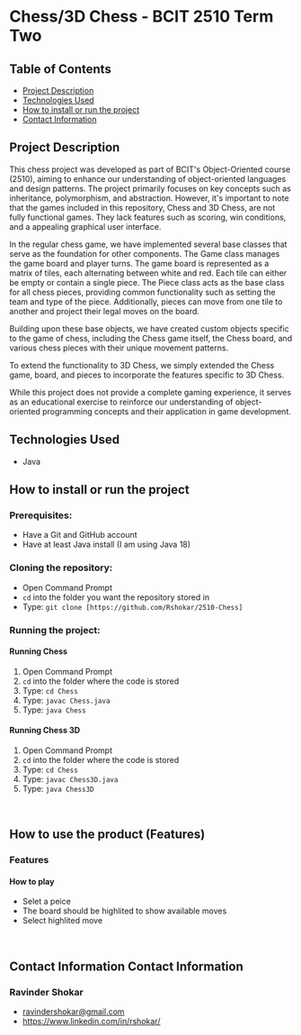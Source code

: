 # Chess/3D Chess - BCIT 2510 Term Two

## Table of Contents
- [Project Description](#project-description)
- [Technologies Used](#technologies-used)
- [How to install or run the project](#how-to-run-project)
- [Contact Information](#contact-information)

## Project Description
This chess project was developed as part of BCIT's Object-Oriented course (2510), aiming to enhance our understanding of object-oriented languages and design patterns. The project primarily focuses on key concepts such as inheritance, polymorphism, and abstraction. However, it's important to note that the games included in this repository, Chess and 3D Chess, are not fully functional games. They lack features such as scoring, win conditions, and a appealing graphical user interface.

In the regular chess game, we have implemented several base classes that serve as the foundation for other components. The Game class manages the game board and player turns. The game board is represented as a matrix of tiles, each alternating between white and red. Each tile can either be empty or contain a single piece. The Piece class acts as the base class for all chess pieces, providing common functionality such as setting the team and type of the piece. Additionally, pieces can move from one tile to another and project their legal moves on the board.

Building upon these base objects, we have created custom objects specific to the game of chess, including the Chess game itself, the Chess board, and various chess pieces with their unique movement patterns.

To extend the functionality to 3D Chess, we simply extended the Chess game, board, and pieces to incorporate the features specific to 3D Chess.

While this project does not provide a complete gaming experience, it serves as an educational exercise to reinforce our understanding of object-oriented programming concepts and their application in game development.

## Technologies Used
- Java

## <a id="how-to-run-project">How to install or run the project</a>

### Prerequisites:

- Have a Git and GitHub account
- Have at least Java install (I am using Java 18)

### Cloning the repository:

- Open Command Prompt
- `cd` into the folder you want the repository stored in
- Type: `git clone [https://github.com/Rshokar/2510-Chess]`

### Running the project:

#### Running Chess
1. Open Command Prompt
2. `cd` into the folder where the code is stored
3. Type: `cd Chess`
4. Type: `javac Chess.java`
5. Type: `java Chess`

#### Running Chess 3D
1. Open Command Prompt
2. `cd` into the folder where the code is stored
3. Type: `cd Chess`
4. Type: `javac Chess3D.java`
5. Type: `java Chess3D`
<br>

## <a id="how-to-use-product">How to use the product (Features)</a>

### Features

#### How to play
- Selet a peice
- The board should be highlited to show available moves
- Select highlited move
<br>

## Contact Information <a id="contact-information">Contact Information</a>

### Ravinder Shokar
- ravindershokar@gmail.com
- https://www.linkedin.com/in/rshokar/
